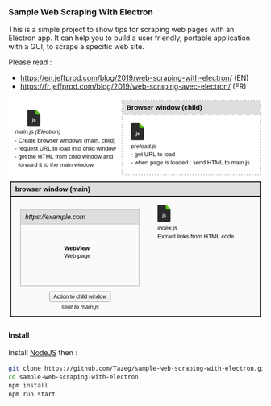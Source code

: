 ### Sample Web Scraping With Electron

This is a simple project to show tips for scraping web pages with an Electron app. 
It can help you to build a user friendly, portable application with a GUI, to scrape a specific web site.

Please read : 

- https://en.jeffprod.com/blog/2019/web-scraping-with-electron/ (EN)
- https://fr.jeffprod.com/blog/2019/web-scraping-avec-electron/ (FR)

![scraping](scraping.png)

#### Install

Install [NodeJS](https://nodejs.org/) then :

```bash
git clone https://github.com/Tazeg/sample-web-scraping-with-electron.git
cd sample-web-scraping-with-electron
npm install
npm run start
```
